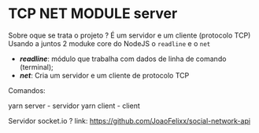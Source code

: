 # TCP NET MODULE server

Sobre oque se trata o projeto ? É um servidor e um cliente (protocolo TCP)
Usando a juntos 2 moduke core do NodeJS o `readline` e o `net`

* ***readline***: módulo que trabalha com dados de linha de comando (terminal);
* ***net***: Cria um servidor e um cliente de protocolo TCP

Comandos:

yarn server - servidor 
yarn client - client

Servidor socket.io ?
link: https://github.com/JoaoFelixx/social-network-api
